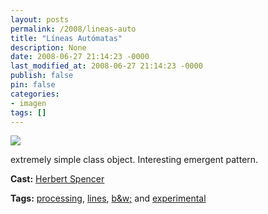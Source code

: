 ```yaml
---
layout: posts
permalink: /2008/lineas-auto
title: "Líneas Autómatas"
description: None
date: 2008-06-27 21:14:23 -0000
last_modified_at: 2008-06-27 21:14:23 -0000
publish: false
pin: false
categories:
- imagen
tags: []
---
```

[![](http://b.vimeocdn.com/ts/572/787/57278795_200.jpg)](http://vimeo.com/1244572)

extremely simple class object. Interesting emergent pattern.

**Cast:** [Herbert Spencer](http://vimeo.com/hspencer)

**Tags:** [processing](http://vimeo.com/tag:processing), [lines](http://vimeo.com/tag:lines), [b&w;](http://vimeo.com/tag:bandw) and [experimental](http://vimeo.com/tag:experimental)
